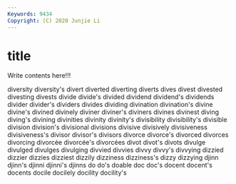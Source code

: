 ```yaml
---
Keywords: 9434
Copyright: (C) 2020 Junjie Li
---
```


# title

Write contents here!!!
 
diversity 
diversity's 
divert 
diverted 
diverting 
diverts 
dives 
divest 
divested
divesting 
divests 
divide 
divide's 
divided 
dividend 
dividend's 
dividends 
divider 
divider's
dividers 
divides 
dividing 
divination 
divination's 
divine 
divine's 
divined 
divinely 
diviner
diviner's 
diviners 
divines 
divinest 
diving 
diving's 
divining 
divinities 
divinity 
divinity's
divisibility 
divisibility's 
divisible 
division 
division's 
divisional 
divisions 
divisive 
divisively 
divisiveness
divisiveness's 
divisor 
divisor's 
divisors 
divorce 
divorce's 
divorced 
divorces 
divorcing 
divorcée
divorcée's 
divorcées 
divot 
divot's 
divots 
divulge 
divulged 
divulges 
divulging 
divvied
divvies 
divvy 
divvy's 
divvying 
dizzied 
dizzier 
dizzies 
dizziest 
dizzily 
dizziness
dizziness's 
dizzy 
dizzying 
djinn 
djinn's 
djinni 
djinni's 
djinns 
do 
do's
doable 
doc 
doc's 
docent 
docent's 
docents 
docile 
docilely 
docility 
docility's
